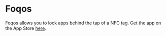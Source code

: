 # Foqos

Foqos allows you to lock apps behind the tap of a NFC tag. Get the app on the App Store [here](https://apps.apple.com/ca/app/foqos/id6736793117).
